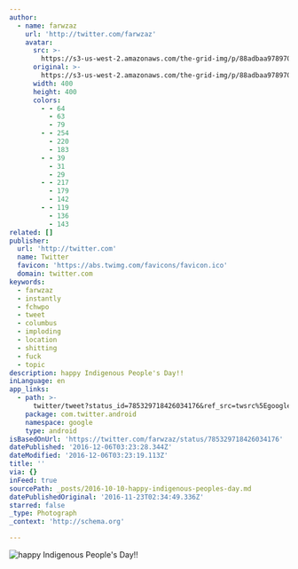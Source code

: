 ```yaml
---
author:
  - name: farwzaz
    url: 'http://twitter.com/farwzaz'
    avatar:
      src: >-
        https://s3-us-west-2.amazonaws.com/the-grid-img/p/88adbaa978970120ab38b7df266266d16d64726b.jpg
      original: >-
        https://s3-us-west-2.amazonaws.com/the-grid-img/p/88adbaa978970120ab38b7df266266d16d64726b.jpg
      width: 400
      height: 400
      colors:
        - - 64
          - 63
          - 79
        - - 254
          - 220
          - 183
        - - 39
          - 31
          - 29
        - - 217
          - 179
          - 142
        - - 119
          - 136
          - 143
related: []
publisher:
  url: 'http://twitter.com'
  name: Twitter
  favicon: 'https://abs.twimg.com/favicons/favicon.ico'
  domain: twitter.com
keywords:
  - farwzaz
  - instantly
  - fchwpo
  - tweet
  - columbus
  - imploding
  - location
  - shitting
  - fuck
  - topic
description: happy Indigenous People's Day!!
inLanguage: en
app_links:
  - path: >-
      twitter/tweet?status_id=785329718426034176&ref_src=twsrc%5Egoogle%7Ctwcamp%5Eandroidseo%7Ctwgr%5Estatus%7Ctwterm%5E785329718426034176
    package: com.twitter.android
    namespace: google
    type: android
isBasedOnUrl: 'https://twitter.com/farwzaz/status/785329718426034176'
datePublished: '2016-12-06T03:23:28.344Z'
dateModified: '2016-12-06T03:23:19.113Z'
title: ''
via: {}
inFeed: true
sourcePath: _posts/2016-10-10-happy-indigenous-peoples-day.md
datePublishedOriginal: '2016-11-23T02:34:49.336Z'
starred: false
_type: Photograph
_context: 'http://schema.org'

---
```

![happy Indigenous People's Day!!](https://pbs.twimg.com/media/CuYNNr_WIAAqQFi.jpg:large)